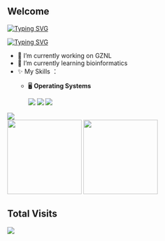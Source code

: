 ## Welcome
[![Typing SVG](https://readme-typing-svg.herokuapp.com?font=Courier+New&pause=1000&color=6B4DF7&multiline=true&random=false&width=435&height=80&lines=%E7%AB%99++%E5%9C%A8++%E5%B7%A8++%E4%BA%BA++%E7%9A%84++%E8%82%A9++%E8%86%80++;Stand+on+the+shoulders+of+giants)](https://git.io/typing-svg)

[![Typing SVG](https://readme-typing-svg.herokuapp.com?font=Fira+Code&pause=1000&random=false&width=435&lines=Hello+World!!!+(%E2%97%8D%E2%80%A2%E1%B4%97%E2%80%A2%E2%97%8D))](https://git.io/typing-svg)

- 🔭 I’m currently working on GZNL
- 🌱 I’m currently learning bioinformatics
- ✨ My Skills ：
  - 🖥️ **Operating Systems**
    
    [![](https://img.shields.io/badge/LinuxMint-47A248?style=flat-square&logo=linuxmint&logoColor=fff)](https://linuxmint.com/)
    [![](https://img.shields.io/badge/Windows11-0078d6?style=flat-square&logo=windows&logoColor=fff)](https://www.microsoft.com/software-download/windows11)
    [![](https://img.shields.io/badge/Ubuntu-E95420?style=flat-square&logo=ubuntu&logoColor=white)](https://ubuntu.com/download)

  
<div align="left">
    <img src="https://streak-stats.demolab.com?user=OOAAHH" />
</div>

<div align="left">
<span>  </span>
<img height="170px" src="https://github-readme-stats.vercel.app/api?username=OOAAHH&show_icons=true&theme=buefy" /><span>  </span><img height="170px" src="https://github-readme-stats.vercel.app/api/top-langs/?username=OOAAHH&layout=compact&langs_count=8&theme=buefy" />
<span>  </span>
</div>

## Total Visits
![](https://count.getloli.com/get/@:OOAAHH)
